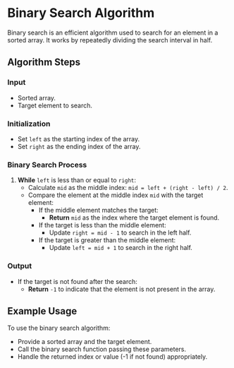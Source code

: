 # Binary Search Algorithm

Binary search is an efficient algorithm used to search for an element in a sorted array. It works by repeatedly dividing the search interval in half.

## Algorithm Steps

### Input

- Sorted array.
- Target element to search.

### Initialization

- Set `left` as the starting index of the array.
- Set `right` as the ending index of the array.

### Binary Search Process

1. **While** `left` is less than or equal to `right`:
    - Calculate `mid` as the middle index: `mid = left + (right - left) / 2`.
    - Compare the element at the middle index `mid` with the target element:
        - If the middle element matches the target:
            - **Return** `mid` as the index where the target element is found.
        - If the target is less than the middle element:
            - Update `right = mid - 1` to search in the left half.
        - If the target is greater than the middle element:
            - Update `left = mid + 1` to search in the right half.

### Output

- If the target is not found after the search:
    - **Return** `-1` to indicate that the element is not present in the array.

## Example Usage

To use the binary search algorithm:
- Provide a sorted array and the target element.
- Call the binary search function passing these parameters.
- Handle the returned index or value (-1 if not found) appropriately.

